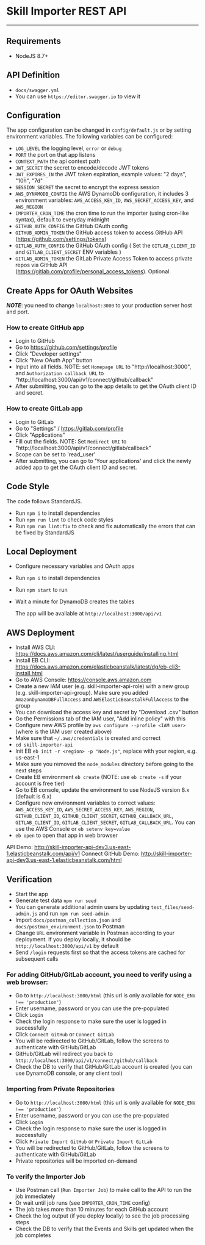 # Skill Importer REST API
----------

## Requirements

- NodeJS 8.7+

## API Definition

- `docs/swagger.yml`
- You can use `https://editor.swagger.io` to view it

## Configuration

The app configuration can be changed in `config/default.js` or by setting environment variables.
The following variables can be configured:

- `LOG_LEVEL` the logging level, `error` or `debug`
- `PORT` the port on that app listens
- `CONTEXT_PATH` the api context path
- `JWT_SECRET` the secret to encode/decode JWT tokens
- `JWT_EXPIRES_IN` the JWT token expiration, example values: "2 days", "10h", "7d"
- `SESSION_SECRET` the secret to encrypt the express session
- `AWS_DYNAMODB_CONFIG` the AWS DynamoDb configuration, it includes 3 environment variables: `AWS_ACCESS_KEY_ID`, `AWS_SECRET_ACCESS_KEY`, and `AWS_REGION`
- `IMPORTER_CRON_TIME` the cron time to run the importer (using cron-like syntax), default to everyday midnight
- `GITHUB_AUTH_CONFIG` the GitHub OAuth config
- `GITHUB_ADMIN_TOKEN` the GitHub access token to access GitHub API (https://github.com/settings/tokens)
- `GITLAB_AUTH_CONFIG` the GitHub OAuth config ( Set the `GITLAB_CLIENT_ID` and `GITLAB_CLIENT_SECRET` ENV variables )
- `GITLAB_ADMIN_TOKEN` the GitLab Private Access Token to access private repos via GitHub API (https://gitlab.com/profile/personal_access_tokens).  Optional.

## Create Apps for OAuth Websites

***NOTE***: you need to change `localhost:3000` to your production server host and port.

### How to create GitHub app
- Login to GitHub
- Go to https://github.com/settings/profile
- Click "Developer settings"
- Click "New OAuth App" button
- Input into all fields. NOTE: set `Homepage URL` to "http://localhost:3000", and `Authorization callback URL` to "http://localhost:3000/api/v1/connect/github/callback"
- After submitting, you can go to the app details to get the OAuth client ID and secret.

### How to create GitLab app
- Login to GitLab
- Go to "Settings" / https://gitlab.com/profile
- Click "Applications"
- Fill out the fields.  NOTE: Set `Redirect URI` to "http://localhost:3000/api/v1/connect/gitlab/callback"
- Scope can be set to 'read_user'
- After submitting, you can go to 'Your applications' and click the newly added app to get the OAuth client ID and secret.

## Code Style
The code follows StandardJS.
- Run `npm i` to install dependencies
- Run `npm run lint` to check code styles
- Run `npm run lint:fix` to check and fix automatically the errors that can be fixed by StandardJS

## Local Deployment

- Configure necessary variables and OAuth apps
- Run `npm i` to install dependencies
- Run `npm start` to run
- Wait a minute for DynamoDB creates the tables

  The app will be available at `http://localhost:3000/api/v1`

## AWS Deployment
- Install AWS CLI: https://docs.aws.amazon.com/cli/latest/userguide/installing.html
- Install EB CLI: https://docs.aws.amazon.com/elasticbeanstalk/latest/dg/eb-cli3-install.html
- Go to AWS Console: https://console.aws.amazon.com
- Create a new IAM user (e.g. skill-importer-api-role) with a new group (e.g. skill-importer-api-group). Make sure you added ` AmazonDynamoDBFullAccess` and `AWSElasticBeanstalkFullAccess` to the group
- You can download the access key and secret by "Download .csv" button
- Go the Permissions tab of the IAM user, "Add inline policy" with this
- Configure new AWS profile by `aws configure --profile <IAM user>` (where <IAM user> is the IAM user created above)
- Make sure that `~/.aws/credentials` is created and correct
- `cd skill-importer-api`
- Init EB `eb init -r <region> -p "Node.js"`, replace <region> with your region, e.g. us-east-1
- Make sure you removed the `node_modules` directory before going to the next steps
- Create EB environment `eb create` (NOTE: use `eb create -s` if your account is free tier)
- Go to EB console, update the environment to use NodeJS version 8.x (default is 6.x)
- Configure new environment variables to correct values: `AWS_ACCESS_KEY_ID`, `AWS_SECRET_ACCESS_KEY`, `AWS_REGION`, `GITHUB_CLIENT_ID`, `GITHUB_CLIENT_SECRET`, `GITHUB_CALLBACK_URL`, `GITLAB_CLIENT_ID`, `GITLAB_CLIENT_SECRET`, `GITLAB_CALLBACK_URL`. You can use the AWS Console or `eb setenv key=value`
- `eb open` to open that app in web browser

API Demo: http://skill-importer-api-dev3.us-east-1.elasticbeanstalk.com/api/v1
Connect GitHub Demo: http://skill-importer-api-dev3.us-east-1.elasticbeanstalk.com/html

## Verification

- Start the app
- Generate test data `npm run seed`
- You can generate additional admin users by updating `test_files/seed-admin.js` and run `npm run seed-admin`
- Import `docs/postman_collection.json` and `docs/postman_environment.json` to Postman
- Change `URL` environment variable in Postman according to your deployment. If you deploy locally, it should be `http://localhost:3000/api/v1` by default
- Send `/login` requests first so that the access tokens are cached for subsequent calls

### For adding GitHub/GitLab account, you need to verify using a web browser:
- Go to `http://localhost:3000/html` (this url is only available for `NODE_ENV !== 'production'`)
- Enter username, password or you can use the pre-populated
- Click `Login`
- Check the login response to make sure the user is logged in successfully
- Click `Connect GitHub` or `Connect GitLab`
- You will be redirected to GitHub/GitLab, follow the screens to authenticate with GitHub/GitLab
- GitHub/GitLab will redirect you back to `http://localhost:3000/api/v1/connect/github/callback`
- Check the DB to verify that GitHub/GitLab account is created (you can use DynamoDB console, or any client tool)

### Importing from Private Repositories
- Go to `http://localhost:3000/html` (this url is only available for `NODE_ENV !== 'production'`)
- Enter username, password or you can use the pre-populated
- Click `Login`
- Check the login response to make sure the user is logged in successfully
- Click `Private Import GitHub` or `Private Import GitLab`
- You will be redirected to GitHub/GitLab, follow the screens to authenticate with GitHub/GitLab
- Private repositories will be imported on-demand

### To verify the Importer Job
- Use Postman call (`Run Importer Job`) to make call to the API to run the job immediately
- Or wait until job runs (see `IMPORTER_CRON_TIME` config)
- The job takes more than 10 minutes for each GitHub account
- Check the log output (if you deploy locally) to see the job processing steps
- Check the DB to verify that the Events and Skills get updated when the job completes
